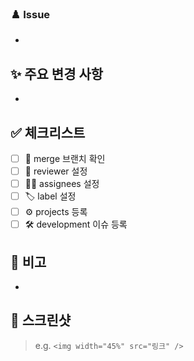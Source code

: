 ### ♟️ Issue
- 

## **✨ 주요 변경 사항**
- 

## **✅ 체크리스트**
- [ ]  🌱 merge 브랜치 확인
- [ ]  🙋 reviewer 설정
- [ ]  👨‍🔧 assignees 설정
- [ ]  🏷️ label 설정
- [ ]  ⚙️ projects 등록
- [ ]  🛠️ development 이슈 등록

## **💬 비고**
-

## **📸 스크린샷**
> e.g. `<img width="45%" src="링크" />`
